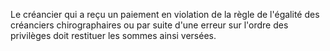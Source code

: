 Le créancier qui a reçu un paiement en violation de la règle de l'égalité des créanciers chirographaires ou par suite d'une erreur sur l'ordre des privilèges doit restituer les sommes ainsi versées.
